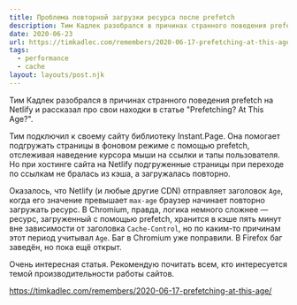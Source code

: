 ```yaml
---
title: Проблема повторной загрузки ресурса после prefetch
description: Тим Кадлек разобрался в причинах странного поведения prefetch на Netlify
date: 2020-06-23
url: https://timkadlec.com/remembers/2020-06-17-prefetching-at-this-age/
tags:
  - performance
  - cache
layout: layouts/post.njk
---
```

Тим Кадлек разобрался в причинах странного поведения prefetch на Netlify и рассказал про свои находки в статье "Prefetching? At This Age?".

Тим подключил к своему сайту библиотеку Instant.Page. Она помогает подгружать страницы в фоновом режиме с помощью prefetch, отслеживая наведение курсора мыши на ссылки и тапы пользователя. Но при хостинге сайта на Netlify подгруженные страницы при переходе по ссылкам не бралась из кэша, а загружалась повторно.

Оказалось, что Netlify (и любые другие CDN) отправляет заголовок `Age`, когда его значение превышает `max-age` браузер начинает повторно загружать ресурс. В Chromium, правда, логика немного сложнее — ресурс, загруженный с помощью prefetch, хранится в кэше пять минут вне зависимости от заголовка `Cache-Control`, но по каким-то причинам этот период учитывал `Age`. Баг в Chromium уже поправили. В Firefox баг заведён, но пока ещё открыт.

Очень интересная статья. Рекомендую почитать всем, кто интересуется темой производительности работы сайтов.

https://timkadlec.com/remembers/2020-06-17-prefetching-at-this-age/
